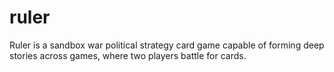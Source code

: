 # ruler
Ruler is a sandbox war political strategy card game capable of forming deep stories across games, where two players battle for cards.
